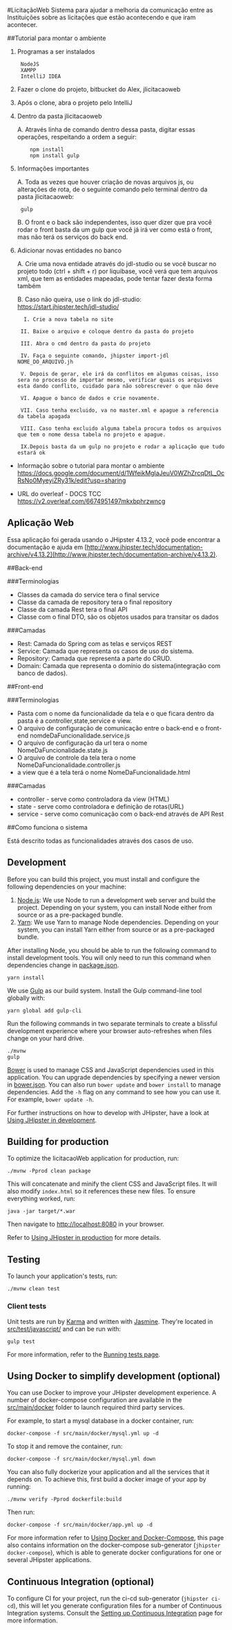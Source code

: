 #LicitaçãoWeb
Sistema para ajudar a melhoria da comunicação entre as Instituições sobre as licitações que estão acontecendo e que iram acontecer.

##Tutorial para montar o ambiente

1. Programas a ser instalados

        NodeJS
        XAMPP
        IntelliJ IDEA
        
2. Fazer o clone do projeto, bitbucket do Alex, jlicitacaoweb

3. Após o clone, abra o projeto pelo IntelliJ

4. Dentro da pasta jlicitacaoweb

    A. Através linha de comando dentro dessa pasta, digitar essas operações, respeitando a ordem a seguir:

           npm install
           npm install gulp

5. Informações importantes

    A. Toda as vezes que houver criação de novas arquivos js, ou alterações de rota, de o seguinte comando pelo terminal dentro da pasta jlicitacaoweb:

        gulp

    B. O front e o back são independentes, isso quer dizer que pra você rodar o front basta da um gulp que você já irá ver como está o front, mas não terá os serviços do back end.

6. Adicionar novas entidades no banco

    A. Crie uma nova entidade através do jdl-studio ou se você buscar no projeto todo (ctrl + shift + r) por liquibase, você verá que tem arquivos xml, que tem as entidades mapeadas, pode tentar fazer desta forma também
    
    B. Caso não queira, use o link do jdl-studio: https://start.jhipster.tech/jdl-studio/
    
         I. Crie a nova tabela no site
        
        II. Baixe o arquivo e coloque dentro da pasta do projeto
        
        III. Abra o cmd dentro da pasta do projeto
        
        IV. Faça o seguinte comando, jhipster import-jdl NOME_DO_ARQUIVO.jh
        
        V. Depois de gerar, ele irá da conflitos em algumas coisas, isso sera no processo de importar mesmo, verificar quais os arquivos esta dando conflito, cuidado para não sobrescrever o que não deve
        
        VI. Apague o banco de dados e crie novamente.
        
        VII. Caso tenha excluido, va no master.xml e apague a referencia da tabela apagada
        
        VIII. Caso tenha excluido alguma tabela procura todos os arquivos que tem o nome dessa tabela no projeto e apague.
        
        IX.Depois basta da um gulp no projeto e rodar a aplicação que tudo estará ok


* Informação sobre o tutorial para montar o ambiente
https://docs.google.com/document/d/1WfeikMglaJeuV0WZhZrcqDtL_OcRsNo0MyeyiZRy31k/edit?usp=sharing


* URL do overleaf - DOCS TCC
https://v2.overleaf.com/6674951497mkxbphrzwncg


## Aplicação Web
Essa aplicação foi gerada usando o JHipster 4.13.2, você pode encontrar a documentação e ajuda em [http://www.jhipster.tech/documentation-archive/v4.13.2](http://www.jhipster.tech/documentation-archive/v4.13.2).

##Back-end

###Terminologias

- Classes da camada do service tera o final service
- Classe da camada de repository tera o final repository
- Classe da camada Rest tera o final API
- Classe com o final DTO, são os objetos usados para transitar os dados

###Camadas

- Rest: Camada do Spring com as telas e serviços REST
- Service: Camada que representa os casos de uso do sistema.
- Repository: Camada que representa a parte do CRUD.
- Domain: Camada que representa o domínio do sistema(integração com banco de dados).

##Front-end

###Terminologias

- Pasta com o nome da funcionalidade da tela e o que ficara dentro da pasta é a controller,state,service e view.
- O arquivo de configuração de comunicação entre o back-end e o front-end nomdeDaFuncionalidade.service.js
- O arquivo de configuração da url tera o nome NomeDaFuncionalidade.state.js
- O arquivo de controle da tela tera o nome NomeDaFuncionalidade.controller.js
- a view que é a tela terá o nome NomeDaFuncionalidade.html

###Camadas

- controller - serve como controladora da view (HTML)
- state - serve como controladora e definição de rotas(URL)
- service - serve como comunicação com o back-end através de API Rest

##Como funciona o sistema

Está descrito todas as funcionalidades através dos casos de uso.

## Development

Before you can build this project, you must install and configure the following dependencies on your machine:

1. [Node.js][]: We use Node to run a development web server and build the project.
   Depending on your system, you can install Node either from source or as a pre-packaged bundle.
2. [Yarn][]: We use Yarn to manage Node dependencies.
   Depending on your system, you can install Yarn either from source or as a pre-packaged bundle.

After installing Node, you should be able to run the following command to install development tools.
You will only need to run this command when dependencies change in [package.json](package.json).

    yarn install

We use [Gulp][] as our build system. Install the Gulp command-line tool globally with:

    yarn global add gulp-cli

Run the following commands in two separate terminals to create a blissful development experience where your browser
auto-refreshes when files change on your hard drive.

    ./mvnw
    gulp

[Bower][] is used to manage CSS and JavaScript dependencies used in this application. You can upgrade dependencies by
specifying a newer version in [bower.json](bower.json). You can also run `bower update` and `bower install` to manage dependencies.
Add the `-h` flag on any command to see how you can use it. For example, `bower update -h`.

For further instructions on how to develop with JHipster, have a look at [Using JHipster in development][].



## Building for production

To optimize the licitacaoWeb application for production, run:

    ./mvnw -Pprod clean package

This will concatenate and minify the client CSS and JavaScript files. It will also modify `index.html` so it references these new files.
To ensure everything worked, run:

    java -jar target/*.war

Then navigate to [http://localhost:8080](http://localhost:8080) in your browser.

Refer to [Using JHipster in production][] for more details.

## Testing

To launch your application's tests, run:

    ./mvnw clean test

### Client tests

Unit tests are run by [Karma][] and written with [Jasmine][]. They're located in [src/test/javascript/](src/test/javascript/) and can be run with:

    gulp test



For more information, refer to the [Running tests page][].

## Using Docker to simplify development (optional)

You can use Docker to improve your JHipster development experience. A number of docker-compose configuration are available in the [src/main/docker](src/main/docker) folder to launch required third party services.

For example, to start a mysql database in a docker container, run:

    docker-compose -f src/main/docker/mysql.yml up -d

To stop it and remove the container, run:

    docker-compose -f src/main/docker/mysql.yml down

You can also fully dockerize your application and all the services that it depends on.
To achieve this, first build a docker image of your app by running:

    ./mvnw verify -Pprod dockerfile:build

Then run:

    docker-compose -f src/main/docker/app.yml up -d

For more information refer to [Using Docker and Docker-Compose][], this page also contains information on the docker-compose sub-generator (`jhipster docker-compose`), which is able to generate docker configurations for one or several JHipster applications.

## Continuous Integration (optional)

To configure CI for your project, run the ci-cd sub-generator (`jhipster ci-cd`), this will let you generate configuration files for a number of Continuous Integration systems. Consult the [Setting up Continuous Integration][] page for more information.

[JHipster Homepage and latest documentation]: http://www.jhipster.tech
[JHipster 4.13.2 archive]: http://www.jhipster.tech/documentation-archive/v4.13.2

[Using JHipster in development]: http://www.jhipster.tech/documentation-archive/v4.13.2/development/
[Service Discovery and Configuration with the JHipster-Registry]: http://www.jhipster.tech/documentation-archive/v4.13.2/microservices-architecture/#jhipster-registry
[Using Docker and Docker-Compose]: http://www.jhipster.tech/documentation-archive/v4.13.2/docker-compose
[Using JHipster in production]: http://www.jhipster.tech/documentation-archive/v4.13.2/production/
[Running tests page]: http://www.jhipster.tech/documentation-archive/v4.13.2/running-tests/
[Setting up Continuous Integration]: http://www.jhipster.tech/documentation-archive/v4.13.2/setting-up-ci/


[Node.js]: https://nodejs.org/
[Yarn]: https://yarnpkg.org/
[Bower]: http://bower.io/
[Gulp]: http://gulpjs.com/
[BrowserSync]: http://www.browsersync.io/
[Karma]: http://karma-runner.github.io/
[Jasmine]: http://jasmine.github.io/2.0/introduction.html
[Protractor]: https://angular.github.io/protractor/
[Leaflet]: http://leafletjs.com/
[DefinitelyTyped]: http://definitelytyped.org/
